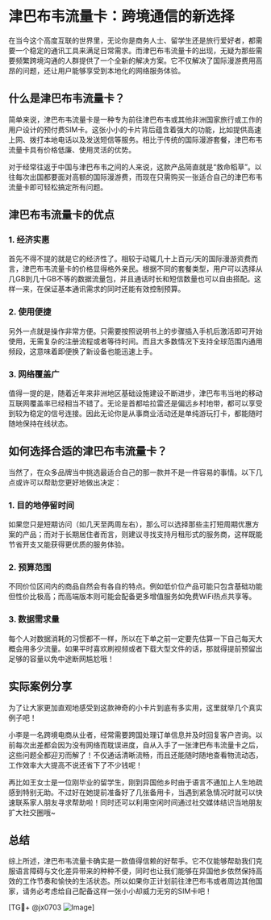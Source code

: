 # 津巴布韦流量卡：跨境通信的新选择

在当今这个高度互联的世界里，无论你是商务人士、留学生还是旅行爱好者，都需要一个稳定的通讯工具来满足日常需求。而津巴布韦流量卡的出现，无疑为那些需要频繁跨境沟通的人群提供了一个全新的解决方案。它不仅解决了国际漫游费用高昂的问题，还让用户能够享受到本地化的网络服务体验。

## 什么是津巴布韦流量卡？

简单来说，津巴布韦流量卡是一种专为前往津巴布韦或其他非洲国家旅行或工作的用户设计的预付费SIM卡。这张小小的卡片背后蕴含着强大的功能，比如提供高速上网、拨打本地电话以及发送短信等服务。相比于传统的国际漫游套餐，津巴布韦流量卡具有价格低廉、使用灵活的优势。

对于经常往返于中国与津巴布韦之间的人来说，这款产品简直就是“救命稻草”。以往每次出国都要面对高额的国际漫游费，而现在只需购买一张适合自己的津巴布韦流量卡即可轻松搞定所有问题。

## 津巴布韦流量卡的优点

### 1. 经济实惠

首先不得不提的就是它的经济性了。相较于动辄几十上百元/天的国际漫游资费而言，津巴布韦流量卡的价格显得格外亲民。根据不同的套餐类型，用户可以选择从几GB到几十GB不等的数据流量包，并且通话时长和短信数量也可以自由搭配。这样一来，在保证基本通讯需求的同时还能有效控制预算。

### 2. 使用便捷

另外一点就是操作非常方便。只需要按照说明书上的步骤插入手机后激活即可开始使用，无需复杂的注册流程或者等待时间。而且大多数情况下支持全球范围内通用频段，这意味着即便换了新设备也能迅速上手。

### 3. 网络覆盖广

值得一提的是，随着近年来非洲地区基础设施建设不断进步，津巴布韦当地的移动互联网覆盖率已经相当不错了。无论是首都哈拉雷还是偏远乡村地带，都可以享受到较为稳定的信号连接。因此无论你是从事商业活动还是单纯游玩打卡，都能随时随地保持在线状态。

## 如何选择合适的津巴布韦流量卡？

当然了，在众多品牌当中挑选最适合自己的那一款并不是一件容易的事情。以下几点或许可以帮助您更好地做出决定：

### 1. 目的地停留时间

如果您只是短期访问（如几天至两周左右），那么可以选择那些主打短周期优惠方案的产品；而对于长期居住者而言，则建议寻找支持月租形式的服务商，这样既能节省开支又能获得更优质的服务体验。

### 2. 预算范围

不同价位区间内的商品自然会有各自的特点。例如低价位产品可能只包含基础功能但性价比极高；而高端版本则可能会配备更多增值服务如免费WiFi热点共享等。

### 3. 数据需求量

每个人对数据消耗的习惯都不一样，所以在下单之前一定要先估算一下自己每天大概会用多少流量。如果平时喜欢刷视频或者下载大型文件的话，那就得提前预留出足够的容量以免中途断网尴尬哦！

## 实际案例分享

为了让大家更加直观地感受到这款神奇的小卡片到底有多实用，这里就举几个真实例子吧！

小李是一名跨境电商从业者，经常需要跨国处理订单信息并及时回复客户咨询。以前每次出差都会因为没有网络而耽误进度，自从入手了一张津巴布韦流量卡之后，这些问题全都迎刃而解了！不仅通话清晰流畅，而且还能随时随地查看物流动态，工作效率大大提高不说还省下了不少钱呢！

再比如王女士是一位刚毕业的留学生，刚到异国他乡时由于语言不通加上人生地疏感到特别无助。不过好在她提前准备好了几张备用卡，当遇到紧急情况时就可以快速联系家人朋友寻求帮助啦！同时还可以利用空闲时间通过社交媒体结识当地朋友扩大社交圈哦~

## 总结

综上所述，津巴布韦流量卡确实是一款值得信赖的好帮手。它不仅能够帮助我们克服语言障碍与文化差异带来的种种不便，同时也让我们能够在异国他乡依然保持高效的工作节奏和愉快的生活状态。所以如果你正计划前往津巴布韦或者周边其他国家，请务必考虑给自己配备这样一张小小却威力无穷的SIM卡吧！

[TG💪+ @jx0703 ![Image](https://github.com/user-attachments/assets/dbca1d08-cadb-493c-b0ec-ad6f7a83f270)]